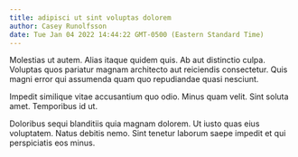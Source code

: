 ```yaml
---
title: adipisci ut sint voluptas dolorem
author: Casey Runolfsson
date: Tue Jan 04 2022 14:44:22 GMT-0500 (Eastern Standard Time)
---
```

Molestias ut autem. Alias itaque quidem quis. Ab aut distinctio culpa. Voluptas quos pariatur magnam architecto aut reiciendis consectetur. Quis magni error qui assumenda quam quo repudiandae quasi nesciunt.

 Impedit similique vitae accusantium quo odio. Minus quam velit. Sint soluta amet. Temporibus id ut.

 Doloribus sequi blanditiis quia magnam dolorem. Ut iusto quas eius voluptatem. Natus debitis nemo. Sint tenetur laborum saepe impedit et qui perspiciatis eos minus.